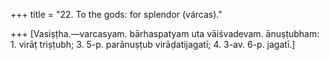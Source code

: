 +++
title = "22. To the gods: for splendor (várcas)."

+++
[Vasiṣṭha.—varcasyam. bārhaspatyam uta vāiśvadevam. ānuṣṭubham: 1. virāṭ triṣṭubh; 3. 5-p. parānuṣṭub virāḍatijagatī; 4. 3-av. 6-p. jagatī.]
